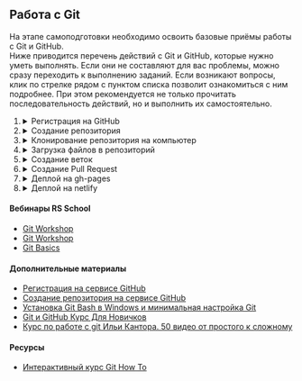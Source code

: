 ## Работа с Git

На этапе самоподготовки необходимо освоить базовые приёмы работы с Git и GitHub.  
Ниже приводится перечень действий с Git и GitHub, которые нужно уметь выполнять. Если они не составляют для вас проблемы, можно сразу переходить к выполнению заданий. Если возникают вопросы, клик по стрелке рядом с пунктом списка позволит ознакомиться с ним подробнее. При этом рекомендуется не только прочитать последовательность действий, но и выполнить их самостоятельно.

1. <details>
     <summary>Регистрация на GitHub</summary>

   GitHub https://github.com/  
    Видео: [Регистрация на сервисе GitHub](https://youtu.be/5DKVktUtH3A)

   </details>

2. <details>
     <summary>Создание репозитория</summary>

   Для cоздания репозитория кликните на кнопку New repository справа вверху.  
    На странице создания репозитория https://github.com/new укажите:

   - название репозитория
   - настройки видимости (приватный это репозиторий или публичный)
   - поставьте галочку, чтобы создать README файл  
    Видео: [Создание репозитория на сервисе GitHub](https://youtu.be/CgFHLQBwj7A)
   </details>

3. <details>
     <summary>Клонирование репозитория на компьютер</summary>

   Репозиторий в виде папки у вас на компьютере называется локальный репозиторий.  
    Репозиторий, загруженный на GitHub, называется удалённый репозиторий.  
    Когда вы клонируете себе на компьютер репозиторий с GitHub, вы создаёте **локальную копию удалённого репозитория**.

   Команда для клонирования репозитория  
    `git clone ссылка на репозиторий`

   Например, чтобы склонировать себе на компьютер репозиторий с тасками курса https://github.com/rolling-scopes-school/tasks, необходимо открыть **Git Bash** и выполнить в нём команду  
    `git clone https://github.com/rolling-scopes-school/tasks`

   Если необходимо склонировать себе на компьютер отдельную ветку репозитория, выполните команду  
    `git clone ссылка на репозиторий -b название ветки`

   </details>

4. <details>
     <summary>Загрузка файлов в репозиторий</summary>

   Загрузить файлы в репозиторий можно как через GitHub, так и через Git. Рассмотрим оба варианта

   #### Загрузка файлов в репозиторий через интерфейс GitHub

   - кликаете на кнопку **Add file** справа вверху
   - выбираете **Upload files**
   - в появившееся окно перетягиваете файлы и папки с проектом

   #### Загрузка файлов в репозиторий через Git

   - клонируете репозиторий себе на компьютер. Для этого в Git Bash выполняете команду  
     `git clone ссылка на репозиторий`
   - перетягиваете в папку репозитория файлы и папки с проектом
   - индексируете изменения. Для этого выполняете команду  
     `git add .` (с точкой в конце)
   - коммитите изменения. Для этого выполняете команду  
     `git commit -m "пишете что изменили"`
   - загружаете файлы в репозиторий. Для этого выполняете команду  
    `git push origin main` , здесь `main` - название ветки репозитория, в которую пушите изменения
   </details>

5. <details>
     <summary>Создание веток</summary>

   Главная ветка репозитория по умолчанию называется `main` (раньше `master`).  
    От неё можно создавать другие ветки, от них ещё ветки и т.д.  
    На первых этапах учёбы все ветки создаются исключительно от главной ветки. Перед созданием новой ветки убедитесь, что вы находитесь в главной ветке репозитория.  
    Создать ветку можно как через GitHub, так и через Git. Рассмотрим оба варианта.

   #### Создание ветки через интерфейс GitHub

   1. Убедитесь, что вы находитесь в главной ветке репозитория `main` (раньше - `master`)
   2. Кликните на треугольник рядом с названием ветки. В текстовое поле впишите название ветки, например, `gh-pages`
   3. Нажмите на строку `Create branch: gh-pages from main` (or from `master`).  
      Мы создали ветку `gh-pages`.

   ![](images/create-branch.png)

   #### Создание ветки при помощи Git

   - Клонируем репозиторий себе на компьютер  
     `git clone ссылка на репозиторий`
   - Находясь в папке репозитория открываем Git Bash и выполняем команду  
     `git checkout -b gh-pages`  
     Мы создали ветку `gh-pages` и перешли в неё.
   - Обратите внимание, при создании ветки в неё копируются все файлы той ветки, от которой её создали.
   </details>

6. <details>
     <summary>Создание Pull Request</summary>

   В ходе выполнения проектов в RS School вы чаще всего будете делать Pull Request из ветки разработки в главную ветку своего репозитория `main` или `master`, а также из ветки разработки в ветку `gh-pages`.

   Pull Request создаётся через интерфейс GitHub. Для этого

   - выберите ветку разработки
   - нажмите на вкладку **Pull Request** вверху слева
   - нажмите на кнопку **Compare & pull request** справа вверху. Такая кнопка появится если в ветке разработки есть изменения по сравнению с другими ветками репозитория, хоть лишняя точка в файле README
   - укажите из какой ветки репозитория в какую делаете Pull Request
   - нажмите на зелёную кнопку внизу **Create pull request**.  
     Вы открыли Pull Request. В таком виде его и оставьте. В открытом Pull Request ментору будет удобно проверять код. Обратите внимание, что к Pull Request можно и нужно добавить описание. [Описание pull request должно содержать следующую информацию](https://rs.school/docs/ru/pull-request-review-process#описание-pull-request-должно-содержать-следующую-информацию)
   - Если нажать на кнопку **Merge pull request**, Pull Request закроется, при этом файлы из ветки разработки переместятся в ту ветку, в которую делаете Pull Request.
   </details>

7. <details>
     <summary>Деплой на gh-pages</summary>

   Деплой это размещение в интернете вашего проекта - сайта или приложения.
   Предположим, весь наш проект - файл index.html с содержимым  
    `<h1>Hello world</h1>`

   Загрузите его в ветку gh-pages удалённого репозитория (репозиторий должен быть публичным).  
    Загрузить файл в репозиторий можно как через GitHub, так и через Git (см. п.4).

   При загрузке файлов через Git последовательно выполняем команды:  
    `git add .`  
    `git commit -m "feat: add file to gh-pages"`  
    `git push origin gh-pages`

   При создании в публичном репозитории ветки gh-pages, GitHub автоматически размещает её содержание в интернете. То есть, если репозиторий публичный, в нём есть ветка gh-pages, и в корне этой ветки находится файл index.html, этот файл уже размещён в интернете. Всё, что осталось сделать, найти ссылку на него.

   Идём в настройки репозитория (шестерёнка с надписью Settings справа вверху)

   ![](images/repository-settings.png)

   Прокручиваем до пункта GitHub Pages. Если здесь уже находится выделенная зелёным цветом ссылка на созданную страницу, больше ничего делать не нужно, GitHub Pages создана. Если нет, подождите несколько минут, GitHub Pages создаётся не мгновенно.

   ![](images/create-gh-pages.png)

   Ссылка на GitHub Pages имеет вид:  
    `https://github-name.github.io/repository-name`,  
    здесь  
    `github-name` - username пользователя GitHub  
    `repository-name` - название репозитория
   </details>

8. <details>
     <summary>Деплой на netlify</summary>

   Если необходимо разместить в интернете проект, созданный в приватном репозитории, можно использовать сервис https://www.netlify.com/ Для этого авторизуемся на netlify, нажимаем на кнопку New site from Git и указываем репозиторий на GitHub, где находится наше приложение.

   Также netlify позволяет разместить приложение, код которого находится в локальной папке на компьютере. Для этого достаточно открыть страницу https://app.netlify.com/drop и перетянуть папку с кодом приложения в прямоугольник с надписью "Drag and drop your site". Как и при деплое на GitHub Pages, деплой приложения на Netlify возможен, если файл index.html находится в корне папки с проектом.

   ![](images/netlify-drop.png)
   </details>

#### Вебинары RS School

- [Git Workshop](https://youtu.be/_xJuTmu74G0)
- [Git Workshop](https://youtu.be/HAycH-eN6fI)
- [Git Basics](https://youtu.be/p2cwXO9Nkrc)

#### Дополнительные материалы

- [Регистрация на сервисе GitHub](https://youtu.be/5DKVktUtH3A)
- [Создание репозитория на сервисе GitHub](https://youtu.be/CgFHLQBwj7A)
- [Установка Git Bash в Windows и минимальная настройка Git](https://youtu.be/niC4-rOaloc)
- [Git и GitHub Курс Для Новичков](https://youtu.be/zZBiln_2FhM)
- [Курс по работе с git Ильи Кантора. 50 видео от простого к сложному](https://www.youtube.com/playlist?list=PLDyvV36pndZFHXjXuwA_NywNrVQO0aQqb)

#### Ресурсы

- [Интерактивный курс Git How To](https://githowto.com/ru)
